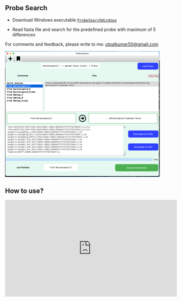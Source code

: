 ## Probe Search

-   Download Windows executable [`ProbeSearchWindows`](https://drive.google.com/file/d/1N8NBgGfMq4hsjp6-nC60fwW7fa6lDsDo/view?usp=sharing)

    

-   Read fasta file and search for the predefined probe with maximum of 5 differences

For comments and feedback, please write to me: utpalkumar50@gmail.com

<img src="docs/Screenshot.png" style="zoom:80%;" />



## How to use?



<iframe width="560" height="315" src="https://www.youtube.com/embed/4LkdwBZASE0" title="YouTube video player" frameborder="0" allow="accelerometer; autoplay; clipboard-write; encrypted-media; gyroscope; picture-in-picture" allowfullscreen></iframe>